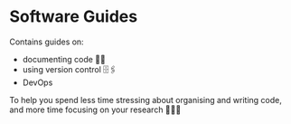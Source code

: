 # Software Guides

Contains guides on:

  - documenting code 📜🧾
  - using version control 🗄🖇
  - DevOps

To help you spend less time stressing about organising and writing code, and more time focusing on your research 🥳🥳💡
